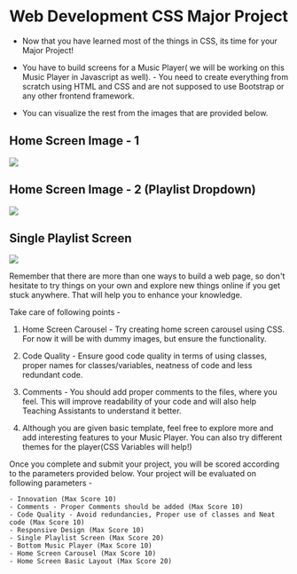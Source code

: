 # Web Development CSS Major Project

- Now that you have learned most of the things in CSS, its time for your Major Project!

- You have to build screens for a Music Player( we will be working on this Music Player in Javascript as well). - You need to create everything from scratch using HTML and CSS and are not supposed to use Bootstrap or any other frontend framework.
- You can visualize the rest from the images that are provided below.

## Home Screen Image - 1

![](./design/0000000000001805.png)

## Home Screen Image - 2 (Playlist Dropdown)

![](./design/0000000000001806.png)

## Single Playlist Screen

![](./design/0000000000001807.png)

Remember that there are more than one ways to build a web page, so don't hesitate to try things on your own and explore new things online if you get stuck anywhere. That will help you to enhance your knowledge.

Take care of following points -

1. Home Screen Carousel - Try creating home screen carousel using CSS. For now it will be with dummy images, but ensure the functionality.

2. Code Quality - Ensure good code quality in terms of using classes, proper names for classes/variables, neatness of code and less redundant code.

3. Comments - You should add proper comments to the files, where you feel. This will improve readability of your code and will also help Teaching Assistants to understand it better.

4. Although you are given basic template, feel free to explore more and add interesting features to your Music Player. You can also try different themes for the player(CSS Variables will help!)

Once you complete and submit your project, you will be scored according to the parameters provided below.
Your project will be evaluated on following parameters -

```
- Innovation (Max Score 10)
- Comments - Proper Comments should be added (Max Score 10)
- Code Quality - Avoid redundancies, Proper use of classes and Neat code (Max Score 10)
- Responsive Design (Max Score 10)
- Single Playlist Screen (Max Score 20)
- Bottom Music Player (Max Score 10)
- Home Screen Carousel (Max Score 10)
- Home Screen Basic Layout (Max Score 20)
```
